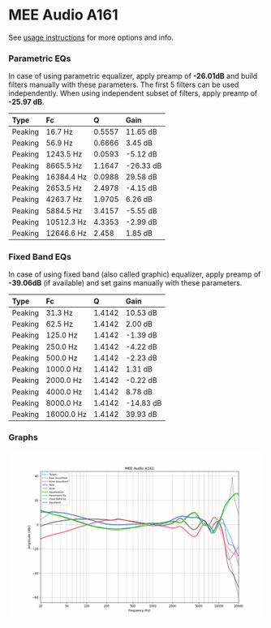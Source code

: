 # MEE Audio A161
See [usage instructions](https://github.com/jaakkopasanen/AutoEq#usage) for more options and info.

### Parametric EQs
In case of using parametric equalizer, apply preamp of **-26.01dB** and build filters manually
with these parameters. The first 5 filters can be used independently.
When using independent subset of filters, apply preamp of **-25.97 dB**.

| Type    | Fc         |      Q | Gain      |
|:--------|:-----------|:-------|:----------|
| Peaking | 16.7 Hz    | 0.5557 | 11.65 dB  |
| Peaking | 56.9 Hz    | 0.6666 | 3.45 dB   |
| Peaking | 1243.5 Hz  | 0.0593 | -5.12 dB  |
| Peaking | 8665.5 Hz  | 1.1647 | -26.33 dB |
| Peaking | 16384.4 Hz | 0.0988 | 29.58 dB  |
| Peaking | 2653.5 Hz  | 2.4978 | -4.15 dB  |
| Peaking | 4263.7 Hz  | 1.9705 | 6.26 dB   |
| Peaking | 5884.5 Hz  | 3.4157 | -5.55 dB  |
| Peaking | 10512.3 Hz | 4.3353 | -2.99 dB  |
| Peaking | 12646.6 Hz | 2.458  | 1.85 dB   |

### Fixed Band EQs
In case of using fixed band (also called graphic) equalizer, apply preamp of **-39.06dB**
(if available) and set gains manually with these parameters.

| Type    | Fc         |      Q | Gain      |
|:--------|:-----------|:-------|:----------|
| Peaking | 31.3 Hz    | 1.4142 | 10.53 dB  |
| Peaking | 62.5 Hz    | 1.4142 | 2.00 dB   |
| Peaking | 125.0 Hz   | 1.4142 | -1.39 dB  |
| Peaking | 250.0 Hz   | 1.4142 | -4.22 dB  |
| Peaking | 500.0 Hz   | 1.4142 | -2.23 dB  |
| Peaking | 1000.0 Hz  | 1.4142 | 1.31 dB   |
| Peaking | 2000.0 Hz  | 1.4142 | -0.22 dB  |
| Peaking | 4000.0 Hz  | 1.4142 | 8.78 dB   |
| Peaking | 8000.0 Hz  | 1.4142 | -14.83 dB |
| Peaking | 16000.0 Hz | 1.4142 | 39.93 dB  |

### Graphs
![](./MEE%20Audio%20A161.png)